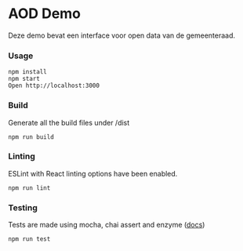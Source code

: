 # AOD Demo
Deze demo bevat een interface voor open data van de gemeenteraad.

### Usage

```
npm install
npm start
Open http://localhost:3000
```
### Build

Generate all the build files under /dist

```
npm run build
```

### Linting

ESLint with React linting options have been enabled.

```
npm run lint
```

### Testing

Tests are made using mocha, chai assert and enzyme ([docs](http://airbnb.io/enzyme/docs/api/index.html))

```
npm run test
```
